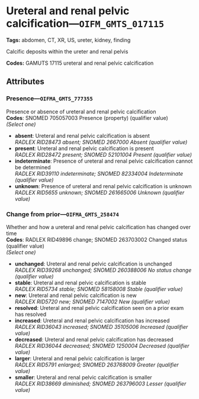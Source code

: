 # Ureteral and renal pelvic calcification—`OIFM_GMTS_017115`

**Tags:** abdomen, CT, XR, US, ureter, kidney, finding

Calcific deposits within the ureter and renal pelvis

**Codes:** GAMUTS 17115 ureteral and renal pelvic calcification

## Attributes

### Presence—`OIFMA_GMTS_777355`

Presence or absence of ureteral and renal pelvic calcification  
**Codes**: SNOMED 705057003 Presence (property) (qualifier value)  
*(Select one)*

- **absent**: Ureteral and renal pelvic calcification is absent  
_RADLEX RID28473 absent; SNOMED 2667000 Absent (qualifier value)_
- **present**: Ureteral and renal pelvic calcification is present  
_RADLEX RID28472 present; SNOMED 52101004 Present (qualifier value)_
- **indeterminate**: Presence of ureteral and renal pelvic calcification cannot be determined  
_RADLEX RID39110 indeterminate; SNOMED 82334004 Indeterminate (qualifier value)_
- **unknown**: Presence of ureteral and renal pelvic calcification is unknown  
_RADLEX RID5655 unknown; SNOMED 261665006 Unknown (qualifier value)_

### Change from prior—`OIFMA_GMTS_258474`

Whether and how a ureteral and renal pelvic calcification has changed over time  
**Codes**: RADLEX RID49896 change; SNOMED 263703002 Changed status (qualifier value)  
*(Select one)*

- **unchanged**: Ureteral and renal pelvic calcification is unchanged  
_RADLEX RID39268 unchanged; SNOMED 260388006 No status change (qualifier value)_
- **stable**: Ureteral and renal pelvic calcification is stable  
_RADLEX RID5734 stable; SNOMED 58158008 Stable (qualifier value)_
- **new**: Ureteral and renal pelvic calcification is new  
_RADLEX RID5720 new; SNOMED 7147002 New (qualifier value)_
- **resolved**: Ureteral and renal pelvic calcification seen on a prior exam has resolved  
- **increased**: Ureteral and renal pelvic calcification has increased  
_RADLEX RID36043 increased; SNOMED 35105006 Increased (qualifier value)_
- **decreased**: Ureteral and renal pelvic calcification has decreased  
_RADLEX RID36044 decreased; SNOMED 1250004 Decreased (qualifier value)_
- **larger**: Ureteral and renal pelvic calcification is larger  
_RADLEX RID5791 enlarged; SNOMED 263768009 Greater (qualifier value)_
- **smaller**: Ureteral and renal pelvic calcification is smaller  
_RADLEX RID38669 diminished; SNOMED 263796003 Lesser (qualifier value)_